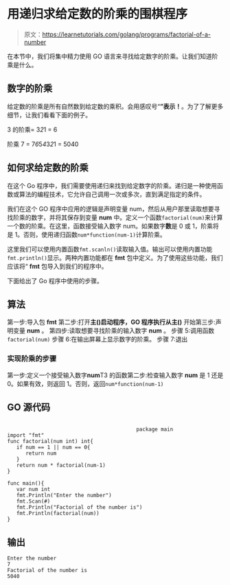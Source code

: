 # 用递归求给定数的阶乘的围棋程序

> 原文：<https://learnetutorials.com/golang/programs/factorial-of-a-number>

在本节中，我们将集中精力使用 GO 语言来寻找给定数字的阶乘。让我们知道阶乘是什么。

## 数字的阶乘

给定数的阶乘是所有自然数到给定数的乘积。会用感叹号“**”表示！**。为了了解更多细节，让我们看看下面的例子。

3 的阶乘= 3*2*1 = 6

阶乘 7 = 7*6*5*4*3*2*1 = 5040

## 如何求给定数的阶乘

在这个 Go 程序中，我们需要使用递归来找到给定数字的阶乘。递归是一种使用函数或算法的编程技术，它允许自己调用一次或多次，直到满足指定的条件。

我们在这个 GO 程序中应用的逻辑是声明变量 num，然后从用户那里读取想要寻找阶乘的数字，并将其保存到变量 **num** 中。定义一个函数`factorial(num)`来计算一个数的阶乘。在这里，函数接受输入数字 num。如果数字**数**是 0 或 1，阶乘将是 1。否则，使用递归函数`num*function(num-1)`计算阶乘。

这里我们可以使用内置函数`fmt.scanln()`读取输入值。输出可以使用内置功能`fmt.println()`显示。两种内置功能都在 **fmt** 包中定义。为了使用这些功能，我们应该将“ **fmt** 包导入到我们的程序中。

下面给出了 Go 程序中使用的步骤。

## 算法

第一步:导入包 **fmt**
第二步:打开**主()**启动程序，GO 程序执行从**主()**
开始第三步:声明变量 **num** 。
第四步:读取想要寻找阶乘的输入数字 **num** 。
步骤 5:调用函数`factorial(num)`
步骤 6:在输出屏幕上显示数字的阶乘。
步骤 7:退出

### 实现阶乘的步骤

第一步:定义一个接受输入数字**num**T3 的函数第二步:检查输入数字 **num** 是 1 还是 0。如果有效，则返回 1。否则，返回`num*function(num-1)`

## GO 源代码

```

                                          package main
import "fmt"
func factorial(num int) int{
   if num == 1 || num == 0{
      return num
   }
   return num * factorial(num-1)
}

func main(){
   var num int
   fmt.Println("Enter the number")
   fmt.Scan(#)
   fmt.Println("Factorial of the number is") 
   fmt.Println(factorial(num))
} 

```

## 输出

```
Enter the number
7
Factorial of the number is
5040
```